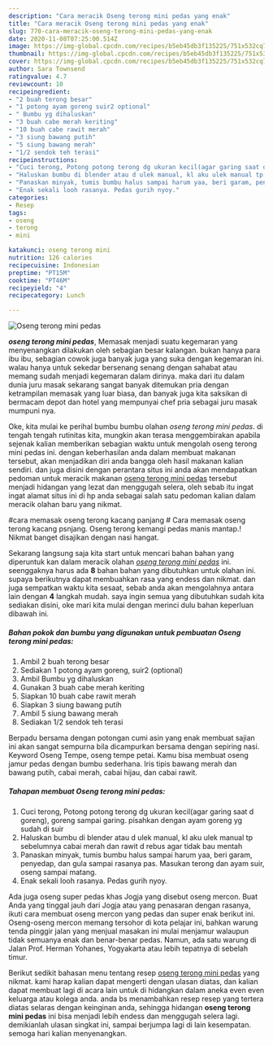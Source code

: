 ```yaml
---
description: "Cara meracik Oseng terong mini pedas yang enak"
title: "Cara meracik Oseng terong mini pedas yang enak"
slug: 770-cara-meracik-oseng-terong-mini-pedas-yang-enak
date: 2020-11-08T07:25:00.514Z
image: https://img-global.cpcdn.com/recipes/b5eb45db3f135225/751x532cq70/oseng-terong-mini-pedas-foto-resep-utama.jpg
thumbnail: https://img-global.cpcdn.com/recipes/b5eb45db3f135225/751x532cq70/oseng-terong-mini-pedas-foto-resep-utama.jpg
cover: https://img-global.cpcdn.com/recipes/b5eb45db3f135225/751x532cq70/oseng-terong-mini-pedas-foto-resep-utama.jpg
author: Sara Townsend
ratingvalue: 4.7
reviewcount: 10
recipeingredient:
- "2 buah terong besar"
- "1 potong ayam goreng suir2 optional"
- " Bumbu yg dihaluskan"
- "3 buah cabe merah keriting"
- "10 buah cabe rawit merah"
- "3 siung bawang putih"
- "5 siung bawang merah"
- "1/2 sendok teh terasi"
recipeinstructions:
- "Cuci terong, Potong potong terong dg ukuran kecil(agar garing saat d goreng), goreng sampai garing. pisahkan dengan ayam goreng yg sudah di suir"
- "Haluskan bumbu di blender atau d ulek manual, kl aku ulek manual tp sebelumnya cabai merah dan rawit d rebus agar tidak bau mentah"
- "Panaskan minyak, tumis bumbu halus sampai harum yaa, beri garam, penyedap, dan gula sampai rasanya pas. Masukan terong dan ayam suir, oseng sampai matang."
- "Enak sekali looh rasanya. Pedas gurih nyoy."
categories:
- Resep
tags:
- oseng
- terong
- mini

katakunci: oseng terong mini 
nutrition: 126 calories
recipecuisine: Indonesian
preptime: "PT15M"
cooktime: "PT46M"
recipeyield: "4"
recipecategory: Lunch

---
```



![Oseng terong mini pedas](https://img-global.cpcdn.com/recipes/b5eb45db3f135225/751x532cq70/oseng-terong-mini-pedas-foto-resep-utama.jpg)

<b><i>oseng terong mini pedas</i></b>, Memasak menjadi suatu kegemaran yang menyenangkan dilakukan oleh sebagian besar kalangan. bukan hanya para ibu ibu, sebagian cowok juga banyak juga yang suka dengan kegemaran ini. walau hanya untuk sekedar bersenang senang dengan sahabat atau memang sudah menjadi kegemaran dalam dirinya. maka dari itu dalam dunia juru masak sekarang sangat banyak ditemukan pria dengan ketrampilan memasak yang luar biasa, dan banyak juga kita saksikan di bermacam depot dan hotel yang mempunyai chef pria sebagai juru masak mumpuni nya.

Oke, kita mulai ke perihal bumbu bumbu olahan <i>oseng terong mini pedas</i>. di tengah tengah rutinitas kita, mungkin akan terasa menggembirakan apabila sejenak kalian memberikan sebagian waktu untuk mengolah oseng terong mini pedas ini. dengan keberhasilan anda dalam membuat makanan tersebut, akan menjadikan diri anda bangga oleh hasil makanan kalian sendiri. dan juga disini dengan perantara situs ini anda akan mendapatkan pedoman untuk meracik makanan <u>oseng terong mini pedas</u> tersebut menjadi hidangan yang lezat dan menggugah selera, oleh sebab itu ingat ingat alamat situs ini di hp anda sebagai salah satu pedoman kalian dalam meracik olahan baru yang nikmat.

#cara memasak oseng terong kacang panjang # Cara memasak oseng terong kacang psnjang. Oseng terong kemangi pedas manis mantap.! Nikmat banget disajikan dengan nasi hangat.


Sekarang langsung saja kita start untuk mencari bahan bahan yang diperuntuk kan dalam meracik olahan <u><i>oseng terong mini pedas</i></u> ini. seenggaknya harus ada <b>8</b> bahan bahan yang dibutuhkan untuk olahan ini. supaya berikutnya dapat membuahkan rasa yang endess dan nikmat. dan juga sempatkan waktu kita sesaat, sebab anda akan mengolahnya antara lain dengan <b>4</b> langkah mudah. saya ingin semua yang dibutuhkan sudah kita sediakan disini, oke mari kita mulai dengan merinci dulu bahan keperluan dibawah ini.

<!--inarticleads1-->

##### Bahan pokok dan bumbu yang digunakan untuk pembuatan Oseng terong mini pedas:

1. Ambil 2 buah terong besar
1. Sediakan 1 potong ayam goreng, suir2 (optional)
1. Ambil  Bumbu yg dihaluskan
1. Gunakan 3 buah cabe merah keriting
1. Siapkan 10 buah cabe rawit merah
1. Siapkan 3 siung bawang putih
1. Ambil 5 siung bawang merah
1. Sediakan 1/2 sendok teh terasi


Berpadu bersama dengan potongan cumi asin yang enak membuat sajian ini akan sangat sempurna bila dicampurkan bersama dengan sepiring nasi. Keyword Oseng Tempe, oseng tempe petai. Kamu bisa membuat oseng jamur pedas dengan bumbu sederhana. Iris tipis bawang merah dan bawang putih, cabai merah, cabai hijau, dan cabai rawit. 

<!--inarticleads2-->

##### Tahapan membuat Oseng terong mini pedas:

1. Cuci terong, Potong potong terong dg ukuran kecil(agar garing saat d goreng), goreng sampai garing. pisahkan dengan ayam goreng yg sudah di suir
1. Haluskan bumbu di blender atau d ulek manual, kl aku ulek manual tp sebelumnya cabai merah dan rawit d rebus agar tidak bau mentah
1. Panaskan minyak, tumis bumbu halus sampai harum yaa, beri garam, penyedap, dan gula sampai rasanya pas. Masukan terong dan ayam suir, oseng sampai matang.
1. Enak sekali looh rasanya. Pedas gurih nyoy.


Ada juga oseng super pedas khas Jogja yang disebut oseng mercon. Buat Anda yang tinggal jauh dari Jogja atau yang penasaran dengan rasanya, ikuti cara membuat oseng mercon yang pedas dan super enak berikut ini. Oseng-oseng mercon memang tersohor di kota pelajar ini, bahkan warung tenda pinggir jalan yang menjual masakan ini mulai menjamur walaupun tidak semuanya enak dan benar-benar pedas. Namun, ada satu warung di Jalan Prof. Herman Yohanes, Yogyakarta atau lebih tepatnya di sebelah timur. 

Berikut sedikit bahasan menu tentang resep <u>oseng terong mini pedas</u> yang nikmat. kami harap kalian dapat mengerti dengan ulasan diatas, dan kalian dapat membuat lagi di acara lain untuk di hidangkan dalam aneka even even keluarga atau kolega anda. anda bs menambahkan resep resep yang tertera diatas selaras dengan keinginan anda, sehingga hidangan <b>oseng terong mini pedas</b> ini bisa menjadi lebih endess dan menggugah selera lagi. demikianlah ulasan singkat ini, sampai berjumpa lagi di lain kesempatan. semoga hari kalian menyenangkan.
